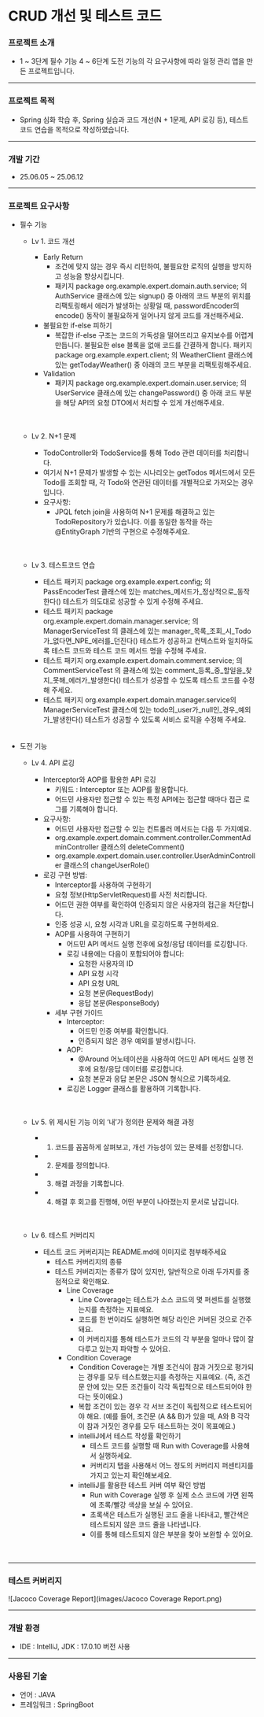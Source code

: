 # CRUD 개선 및 테스트 코드

### 프로젝트 소개

- 1 ~ 3단계 필수 기능 4 ~ 6단계 도전 기능의 각 요구사항에 따라 일정 관리 앱을 만든 프로젝트입니다.
---
### 프로젝트 목적
- Spring 심화 학습 후, Spring 실습과 코드 개선(N + 1문제, API 로깅 등), 테스트 코드 연습을 목적으로 작성하였습니다.
---
### 개발 기간
- 25.06.05 ~ 25.06.12
---
### 프로젝트 요구사항
- 필수 기능
   - Lv 1. 코드 개선

      - Early Return
         - 조건에 맞지 않는 경우 즉시 리턴하여, 불필요한 로직의 실행을 방지하고 성능을 향상시킵니다.
         - 패키지 package org.example.expert.domain.auth.service; 의 AuthService 클래스에 있는 signup() 중 아래의 코드 부분의 위치를 리팩토링해서
           에러가 발생하는 상황일 때, passwordEncoder의 encode() 동작이 불필요하게 일어나지 않게 코드를 개선해주세요.
      - 불필요한 if-else 피하기
         - 복잡한 if-else 구조는 코드의 가독성을 떨어뜨리고 유지보수를 어렵게 만듭니다. 불필요한 else 블록을 없애 코드를 간결하게 합니다.
           패키지 package org.example.expert.client; 의 WeatherClient 클래스에 있는 getTodayWeather() 중 아래의 코드 부분을 리팩토링해주세요.
      - Validation
         - 패키지 package org.example.expert.domain.user.service; 의 UserService 클래스에 있는 changePassword() 
           중 아래 코드 부분을 해당 API의 요청 DTO에서 처리할 수 있게 개선해주세요.
        <br><br><br>
   - Lv 2. N+1 문제

      - TodoController와 TodoService를 통해 Todo 관련 데이터를 처리합니다.
      - 여기서 N+1 문제가 발생할 수 있는 시나리오는 getTodos 메서드에서 모든 Todo를 조회할 때, 
        각 Todo와 연관된 데이터를 개별적으로 가져오는 경우입니다.
      - 요구사항:
         - JPQL fetch join을 사용하여 N+1 문제를 해결하고 있는 TodoRepository가 있습니다. 
           이를 동일한 동작을 하는 @EntityGraph 기반의 구현으로 수정해주세요.
           <br><br><br>
   - Lv 3. 테스트코드 연습

      - 테스트 패키지 package org.example.expert.config; 의 PassEncoderTest 클래스에 있는 matches_메서드가_정상적으로_동작한다() 
        테스트가 의도대로 성공할 수 있게 수정해 주세요.
      - 테스트 패키지 package org.example.expert.domain.manager.service; 의 ManagerServiceTest 의 클래스에 있는 
        manager_목록_조회_시_Todo가_없다면_NPE_에러를_던진다() 테스트가 성공하고 컨텍스트와 일치하도록 테스트 코드와 테스트 코드 메서드 명을 수정해 주세요.
      - 테스트 패키지 org.example.expert.domain.comment.service; 의 CommentServiceTest 의 클래스에 있는 
        comment_등록_중_할일을_찾지_못해_에러가_발생한다() 테스트가 성공할 수 있도록 테스트 코드를 수정해 주세요.
      - 테스트 패키지 org.example.expert.domain.manager.service의 ManagerServiceTest 클래스에 있는 
        todo의_user가_null인_경우_예외가_발생한다() 테스트가 성공할 수 있도록 서비스 로직을 수정해 주세요.
           <br><br><br>
- 도전 기능
   - Lv 4. API 로깅

      - Interceptor와 AOP를 활용한 API 로깅
         -  키워드 : Interceptor 또는 AOP를 활용합니다.
         -  어드민 사용자만 접근할 수 있는 특정 API에는 접근할 때마다 접근 로그를 기록해야 합니다.
      -  요구사항:
         -  어드민 사용자만 접근할 수 있는 컨트롤러 메서드는 다음 두 가지예요.
           - org.example.expert.domain.comment.controller.CommentAdminController 클래스의 deleteComment()
           - org.example.expert.domain.user.controller.UserAdminController 클래스의 changeUserRole()
      -  로깅 구현 방법:
         -  Interceptor를 사용하여 구현하기
           - 요청 정보(HttpServletRequest)를 사전 처리합니다.
           - 어드민 권한 여부를 확인하여 인증되지 않은 사용자의 접근을 차단합니다.
           - 인증 성공 시, 요청 시각과 URL을 로깅하도록 구현하세요.
         - AOP를 사용하여 구현하기
           - 어드민 API 메서드 실행 전후에 요청/응답 데이터를 로깅합니다.
           - 로깅 내용에는 다음이 포함되어야 합니다:
             - 요청한 사용자의 ID
             - API 요청 시각
             - API 요청 URL
             - 요청 본문(RequestBody)
             - 응답 본문(ResponseBody)
         - 세부 구현 가이드
           - Interceptor:
             - 어드민 인증 여부를 확인합니다.
             - 인증되지 않은 경우 예외를 발생시킵니다.
           - AOP:
             - @Around 어노테이션을 사용하여 어드민 API 메서드 실행 전후에 요청/응답 데이터를 로깅합니다.
             - 요청 본문과 응답 본문은 JSON 형식으로 기록하세요.
           - 로깅은 Logger 클래스를 활용하여 기록합니다.
         <br><br><br>
   - Lv 5. 위 제시된 기능 이외 ‘내’가 정의한 문제와 해결 과정

      - 1. 코드를 꼼꼼하게 살펴보고, 개선 가능성이 있는 문제를 선정합니다.
      - 2. 문제를 정의합니다.
      - 3. 해결 과정을 기록합니다.
      - 4. 해결 후 회고를 진행해, 어떤 부분이 나아졌는지 문서로 남깁니다.
           <br><br><br>
   - Lv 6. 테스트 커버리지

      - 테스트 코드 커버리지는 README.md에 이미지로 첨부해주세요
         - 테스트 커버리지의 종류
         - 테스트 커버리지는 종류가 많이 있지만, 일반적으로 아래 두가지를 중점적으로 확인해요.
           - Line Coverage
             - Line Coverage는 테스트가 소스 코드의 몇 퍼센트를 실행했는지를 측정하는 지표예요.
             - 코드를 한 번이라도 실행하면 해당 라인은 커버된 것으로 간주돼요.
             - 이 커버리지를 통해 테스트가 코드의 각 부분을 얼마나 많이 잘 다루고 있는지 파악할 수 있어요.
           - Condition Coverage
             - Condition Coverage는 개별 조건식이 참과 거짓으로 평가되는 경우를 모두 테스트했는지를 측정하는 지표예요.
               (즉, 조건문 안에 있는 모든 조건들이 각각 독립적으로 테스트되어야 한다는 뜻이에요.)
             - 복합 조건이 있는 경우 각 서브 조건이 독립적으로 테스트되어야 해요.
               (예를 들어, 조건문 (A && B)가 있을 때, A와 B 각각이 참과 거짓인 경우를 모두 테스트하는 것이 목표예요.)
             - intelliJ에서 테스트 작성률 확인하기
               - 테스트 코드를 실행할 때 Run with Coverage를 사용해서 실행하세요.
               - 커버리지 탭을 사용해서 어느 정도의 커버리지 퍼센티지를 가지고 있는지 확인해보세요.
             - intelliJ를 활용한 테스트 커버 여부 확인 방법
               - Run with Coverage 실행 후 실제 소스 코드에 가면 왼쪽에 초록/빨강 색상을 보실 수 있어요.
               - 초록색은 테스트가 실행된 코드 줄을 나타내고, 빨간색은 테스트되지 않은 코드 줄을 나타냅니다.
               - 이를 통해 테스트되지 않은 부분을 찾아 보완할 수 있어요.
                 <br><br><br>

---      
### 테스트 커버리지
![Jacoco Coverage Report](images/Jacoco Coverage Report.png)

---
### 개발 환경
- IDE : IntelliJ, JDK : 17.0.10 버전 사용

---
### 사용된 기술
- 언어 : JAVA
- 프레임워크 : SpringBoot
